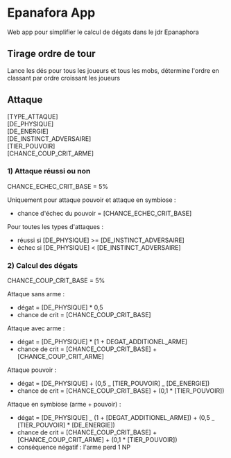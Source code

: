 # Epanafora App

Web app pour simplifier le calcul de dégats dans le jdr Epanaphora

## Tirage ordre de tour

Lance les dés pour tous les joueurs et tous les mobs, détermine l'ordre en classant par ordre croissant les joueurs

## Attaque

[TYPE_ATTAQUE]  
[DE_PHYSIQUE]  
[DE_ENERGIE]  
[DE_INSTINCT_ADVERSAIRE]  
[TIER_POUVOIR]  
[CHANCE_COUP_CRIT_ARME]

### 1) Attaque réussi ou non

CHANCE_ECHEC_CRIT_BASE = 5%

Uniquement pour attaque pouvoir et attaque en symbiose :

- chance d'échec du pouvoir = [CHANCE_ECHEC_CRIT_BASE]

Pour toutes les types d'attaques :

- réussi si [DE_PHYSIQUE] >= [DE_INSTINCT_ADVERSAIRE]
- échec si [DE_PHYSIQUE] < [DE_INSTINCT_ADVERSAIRE]

### 2) Calcul des dégats

CHANCE_COUP_CRIT_BASE = 5%

Attaque sans arme :

- dégat = [DE_PHYSIQUE] \* 0,5
- chance de crit = [CHANCE_COUP_CRIT_BASE]

Attaque avec arme :

- dégat = [DE_PHYSIQUE] \* [1 + DEGAT_ADDITIONEL_ARME]
- chance de crit = [CHANCE_COUP_CRIT_BASE] + [CHANCE_COUP_CRIT_ARME]

Attaque pouvoir :

- dégat = [DE_PHYSIQUE] + (0,5 _ [TIER_POUVOIR] _ [DE_ENERGIE])
- chance de crit = [CHANCE_COUP_CRIT_BASE] + (0,1 \* [TIER_POUVOIR])

Attaque en symbiose (arme + pouvoir) :

- dégat = [DE_PHYSIQUE] _ (1 + [DEGAT_ADDITIONEL_ARME]) + (0,5 _ [TIER_POUVOIR] \* [DE_ENERGIE])
- chance de crit = [CHANCE_COUP_CRIT_BASE] + [CHANCE_COUP_CRIT_ARME] + (0,1 \* [TIER_POUVOIR])
- conséquence négatif : l'arme perd 1 NP
